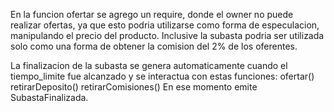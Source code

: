 En la funcion ofertar se agrego un require, donde el owner no puede realizar ofertas, ya que esto podria utilizarse como forma de especulacion, manipulando el precio del producto.
Inclusive la subasta podria ser utilizada solo como una forma de obtener la comision del 2% de los oferentes.

La finalizacion de la subasta se genera automaticamente cuando el tiempo_limite fue alcanzado y se interactua con estas funciones:
  ofertar()
  retirarDeposito()
  retirarComisiones()
En ese momento emite SubastaFinalizada.


